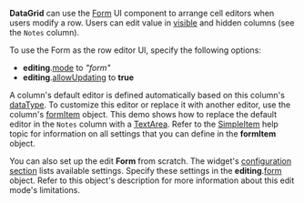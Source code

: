 **DataGrid** can use the [Form](/Documentation/ApiReference/UI_Widgets/dxForm/) UI component to arrange cell editors when users modify a row. Users can edit value in [visible](/Documentation/ApiReference/UI_Widgets/dxDataGrid/Configuration/columns/#visible) and hidden columns (see the `Notes` column).

To use the Form as the row editor UI, specify the following options:
- **editing**.[mode](/Documentation/ApiReference/UI_Widgets/dxDataGrid/Configuration/editing/#mode) to *"form"*
- **editing**.[allowUpdating](/Documentation/ApiReference/UI_Widgets/dxDataGrid/Configuration/editing/#allowUpdating) to **true**

A column's default editor is defined automatically based on this column's [dataType](/Documentation/ApiReference/UI_Widgets/dxDataGrid/Configuration/columns/#dataType). To customize this editor or replace it with another editor, use the column's [formItem](/Documentation/ApiReference/UI_Widgets/dxDataGrid/Configuration/columns/#formItem) object. This demo shows how to replace the default editor in the `Notes` column with a [TextArea](/Documentation/ApiReference/UI_Widgets/dxTextArea/). Refer to the [SimpleItem](/Documentation/ApiReference/UI_Widgets/dxForm/Item_Types/SimpleItem/) help topic for information on all settings that you can define in the **formItem** object.

You can also set up the edit **Form** from scratch. The widget's [configuration section](/Documentation/ApiReference/UI_Widgets/dxForm/) lists available settings. Specify these settings in the **editing**.[form](/Documentation/ApiReference/UI_Widgets/dxDataGrid/Configuration/editing/#form) object. Refer to this object's description for more information about this edit mode's limitations.